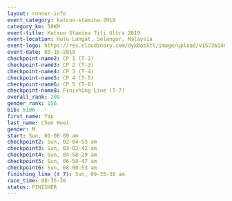 ```yaml
---
layout: runner-info 
event_category: katsuo-stamina-2019 
category_km: 50KM 
event-title: Katsuo Stamina Titi Ultra 2019 
event-location: Hulu Langat, Selangor, Malaysia 
event-logo: https://res.cloudinary.com/dykbosktl/image/upload/v1573614825/Logo/Logo_p7ft6n.png
event-date: 03-15-2019 
checkpoint-name2: CP 1 (T-2) 
checkpoint-name3: CP 2 (T-3) 
checkpoint-name4: CP 3 (T-4) 
checkpoint-name5: CP 4 (T-5) 
checkpoint-name6: CP 5 (T-6) 
checkpoint-name8: Finishing Line (T-7) 
overall_rank: 209
gender_rank: 156
bib: 5196
first_name: Yap
last_name: Chee Hoei
gender: M
start: Sun, 01-00-00 am
checkpoint2: Sun, 02-04-53 am
checkpoint3: Sun, 03-02-42 am
checkpoint4: Sun, 04-58-29 am
checkpoint5: Sun, 06-58-47 am
checkpoint6: Sun, 08-00-53 am
finishing_line_(t_7): Sun, 09-35-30 am
race_time: 08-35-30
status: FINISHER
---
```

